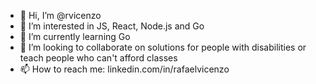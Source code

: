 - 👋 Hi, I’m @rvicenzo
- 👀 I’m interested in JS, React, Node.js and Go
- 🌱 I’m currently learning Go
- 💞️ I’m looking to collaborate on solutions for people with disabilities or teach people who can't afford classes
- 📫 How to reach me: linkedin.com/in/rafaelvicenzo

<!---
rvicenzo/rvicenzo is a ✨ special ✨ repository because its `README.md` (this file) appears on your GitHub profile.
You can click the Preview link to take a look at your changes.
--->
